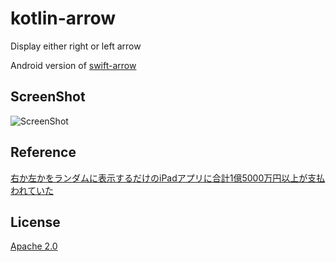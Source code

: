 # kotlin-arrow
Display either right or left arrow

Android version of [swift-arrow](https://github.com/cncgl/swift-arrow)

## ScreenShot
![ScreenShot](arrowapp.gif)

## Reference
[右か左かをランダムに表示するだけのiPadアプリに合計1億5000万円以上が支払われていた](http://gigazine.net/news/20160405-tsa-randomizer-cost-1-4-million/)

## License
[Apache 2.0](LICENSE)